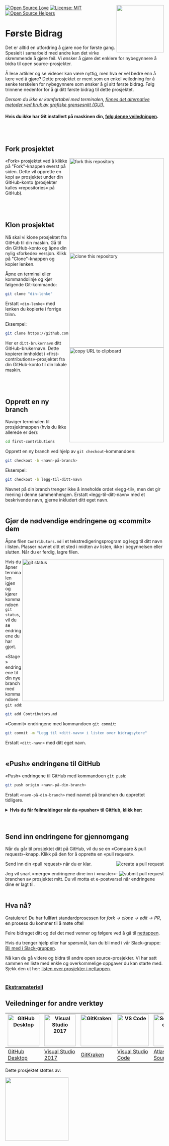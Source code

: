 
[![Open Source Love](https://firstcontributions.github.io/open-source-badges/badges/open-source-v1/open-source.svg)](https://github.com/firstcontributions/open-source-badges)
[<img align="right" width="150" src="https://firstcontributions.github.io/assets/Readme/join-slack-team.png">](https://join.slack.com/t/firstcontributors/shared_invite/zt-1n4y7xnk0-DnLVTaN6U9xLU79H5Hi62w)
[![License: MIT](https://img.shields.io/badge/License-MIT-green.svg)](https://opensource.org/licenses/MIT)
[![Open Source Helpers](https://www.codetriage.com/roshanjossey/first-contributions/badges/users.svg)](https://www.codetriage.com/roshanjossey/first-contributions)

# Første Bidrag

Det er alltid en utfordring å gjøre noe for første gang. Spesielt i samarbeid med andre kan det virke skremmende å gjøre feil. Vi ønsker å gjøre det enklere for nybegynnere å bidra til open source-prosjekter.

Å lese artikler og se videoer kan være nyttig, men hva er vel bedre enn å lære ved å gjøre? Dette prosjektet er ment som en enkel veiledning for å senke terskelen for nybegynnere som ønsker å gi sitt første bidrag. Følg trinnene nedenfor for å gi ditt første bidrag til dette prosjektet.

_Dersom du ikke er komfortabel med terminalen, [finnes det alternative metoder ved bruk av grafiske grensesnitt (GUI).](#tutorials-using-other-tools)_

#### Hvis du ikke har Git installert på maskinen din, [følg denne veiledningen](https://help.github.com/articles/set-up-git/).
<br/><br/>

## Fork prosjektet

<img align="right" width="300" src="https://firstcontributions.github.io/assets/Readme/fork.png" alt="fork this repository" />

«Fork» prosjektet ved å klikke på "Fork"-knappen øverst på siden. Dette vil opprette en kopi av prosjektet under din GitHub-konto (prosjekter kalles «repositories» på GitHub).
<br/><br/>
<br/><br/>

## Klon prosjektet

<img align="right" width="300" src="https://firstcontributions.github.io/assets/Readme/clone.png" alt="clone this repository" />

Nå skal vi klone prosjektet fra GitHub til din maskin. Gå til din GitHub-konto og åpne din nylig «forkede» versjon. Klikk på "Clone"-knappen og kopier lenken.

Åpne en terminal eller kommandolinje og kjør følgende Git-kommando:

```bash
git clone "din-lenke"
```

Erstatt `<din-lenke>` med lenken du kopierte i forrige trinn.

<img align="right" width="300" src="https://firstcontributions.github.io/assets/Readme/copy-to-clipboard.png" alt="copy URL to clipboard" />

Eksempel:

```bash
git clone https://github.com/ditt-brukernavn/first-contributions.git
```

Her er `ditt-brukernavn` ditt GitHub-brukernavn. Dette kopierer innholdet i «first-contributions»-prosjektet fra din GitHub-konto til din lokale maskin.
<br/><br/>
<br/><br/>

## Opprett en ny branch

Naviger terminalen til prosjektmappen (hvis du ikke allerede er der):

```bash
cd first-contributions
```

Opprett en ny branch ved hjelp av `git checkout`-kommandoen:

```bash
git checkout -b <navn-på-branch>
```

Eksempel:

```bash
git checkout -b legg-til-ditt-navn
```
Navnet på din branch trenger ikke å inneholde ordet «legg-til», men det gir mening i denne sammenhengen. Erstatt «legg-til-ditt-navn» med et beskrivende navn, gjerne inkludert ditt eget navn.
<br/><br/>

## Gjør de nødvendige endringene og «commit» dem

Åpne filen `Contributors.md` i et tekstredigeringsprogram og legg til ditt navn i listen. Plasser navnet ditt et sted i midten av listen, ikke i begynnelsen eller slutten. Når du er ferdig, lagre filen.

<img align="right" width="450" src="https://firstcontributions.github.io/assets/Readme/git-status.png" alt="git status" />

Hvis du åpner terminalen igjen og kjører kommandoen `git status`, vil du se endringene du har gjort.

«Stage» endringene til din nye branch med kommandoen `git add`:

```bash
git add Contributors.md
```

«Commit» endringene med kommandoen `git commit`:

```bash
git commit -m "Legg til <ditt-navn> i listen over bidragsytere"
```

Erstatt `<ditt-navn>` med ditt eget navn.
<br/><br/>

## «Push» endringene til GitHub

«Push» endringene til GitHub med kommandoen `git push`:

```bash
git push origin <navn-på-din-branch>
```

Erstatt `<navn-på-din-branch>` med navnet på branchen du opprettet tidligere.

<details>
<summary> <strong>Hvis du får feilmeldinger når du «pusher» til GitHub, klikk her:</strong> </summary>

- ### Autentiseringsfeil
     <pre>remote: Support for password authentication was removed on August 13, 2021. Please use a personal access token instead.
  remote: Please see https://github.blog/2020-12-15-token-authentication-requirements-for-git-operations/ for more information.
  fatal: Authentication failed for 'https://github.com/<your-username>/first-contributions.git/'</pre>
  Gå til [GitHubs veiledning](https://docs.github.com/en/authentication/connecting-to-github-with-ssh/adding-a-new-ssh-key-to-your-github-account) for å generere og konfigurere en SSH-nøkkel for kontoen din.

</details>
<br/><br/>

## Send inn endringene for gjennomgang

Når du går til prosjektet ditt på GitHub, vil du se en «Compare & pull request»-knapp. Klikk på den for å opprette en «pull request».

<img style="float: right;" src="https://firstcontributions.github.io/assets/Readme/compare-and-pull.png" alt="create a pull request" />

Send inn din «pull request» når du er klar.

<img style="float: right;" src="https://firstcontributions.github.io/assets/Readme/submit-pull-request.png" alt="submit pull request" />

Jeg vil snart «merge» endringene dine inn i «master»-branchen av prosjektet mitt. Du vil motta et e-postvarsel når endringene dine er lagt til.
<br/><br/>

## Hva nå?

Gratulerer! Du har fullført standardprosessen for _fork -> clone -> edit -> PR_, en prosess du kommer til å møte ofte!

Feire bidraget ditt og del det med venner og følgere ved å gå til [nettappen](https://firstcontributions.github.io/#social-share).

Hvis du trenger hjelp eller har spørsmål, kan du bli med i vår Slack-gruppe: [Bli med i Slack-gruppen](https://join.slack.com/t/firstcontributors/shared_invite/zt-1hg51qkgm-Xc7HxhsiPYNN3ofX2_I8FA).

Nå kan du gå videre og bidra til andre open source-prosjekter. Vi har satt sammen en liste med enkle og overkommelige oppgaver du kan starte med. Sjekk den ut her: [listen over prosjekter i nettappen](https://firstcontributions.github.io/#project-list).
<br/><br/>

### [Ekstramateriell](additional-material/git_workflow_scenarios/additional-material.md)

## Veiledninger for andre verktøy

| <a href="gui-tool-tutorials/github-desktop-tutorial.md"><img alt="GitHub Desktop" src="https://desktop.github.com/images/desktop-icon.svg" width="100"></a> | <a href="gui-tool-tutorials/github-windows-vs2017-tutorial.md"><img alt="Visual Studio 2017" src="https://upload.wikimedia.org/wikipedia/commons/c/cd/Visual_Studio_2017_Logo.svg" width="100"></a> | <a href="gui-tool-tutorials/gitkraken-tutorial.md"><img alt="GitKraken" src="https://firstcontributions.github.io/assets/gui-tool-tutorials/gitkraken-tutorial/gk-icon.png" width="100"></a> | <a href="gui-tool-tutorials/github-windows-vs-code-tutorial.md"><img alt="VS Code" src="https://upload.wikimedia.org/wikipedia/commons/1/1c/Visual_Studio_Code_1.35_icon.png" width=100></a> | <a href="gui-tool-tutorials/sourcetree-macos-tutorial.md"><img alt="Sourcetree App" src="https://wac-cdn.atlassian.com/dam/jcr:81b15cde-be2e-4f4a-8af7-9436f4a1b431/Sourcetree-icon-blue.svg" width=100></a> | <a href="gui-tool-tutorials/github-windows-intellij-tutorial.md"><img alt="IntelliJ IDEA" src="https://upload.wikimedia.org/wikipedia/commons/thumb/9/9c/IntelliJ_IDEA_Icon.svg/512px-IntelliJ_IDEA_Icon.svg.png" width=100></a> |
| ----------------------------------------------------------------------------------------------------------------------------------------------------------- | --------------------------------------------------------------------------------------------------------------------------------------------------------------------------------------------------- | -------------------------------------------------------------------------------------------------------------------------------------------------------------------------------------------- | -------------------------------------------------------------------------------------------------------------------------------------------------------------------------------------------- | ------------------------------------------------------------------------------------------------------------------------------------------------------------------------------------------------------------ | -------------------------------------------------------------------------------------------------------------------------------------------------------------------------------------------------------------------------------- |
| [GitHub Desktop](gui-tool-tutorials/github-desktop-tutorial.md)                                                                                             | [Visual Studio 2017](gui-tool-tutorials/github-windows-vs2017-tutorial.md)                                                                                                                          | [GitKraken](gui-tool-tutorials/gitkraken-tutorial.md)                                                                                                                                        | [Visual Studio Code](gui-tool-tutorials/github-windows-vs-code-tutorial.md)                                                                                                                  | [Atlassian Sourcetree](gui-tool-tutorials/sourcetree-macos-tutorial.md)                                                                                                                                      | [IntelliJ IDEA](gui-tool-tutorials/github-windows-intellij-tutorial.md)                                                                                                                                                          |

<p>Dette prosjektet støttes av:</p>
<p>
  <a href="https://www.digitalocean.com/">
    <img src="https://opensource.nyc3.cdn.digitaloceanspaces.com/attribution/assets/SVG/DO_Logo_horizontal_blue.svg" width="201px">
  </a>
</p>
